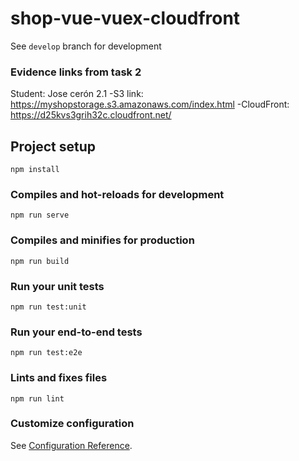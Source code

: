 # shop-vue-vuex-cloudfront

See `develop` branch for development

### Evidence links from task 2
Student: Jose cerón
2.1
-S3 link: https://myshopstorage.s3.amazonaws.com/index.html
-CloudFront: https://d25kvs3grih32c.cloudfront.net/

## Project setup
```
npm install
```

### Compiles and hot-reloads for development
```
npm run serve
```

### Compiles and minifies for production
```
npm run build
```

### Run your unit tests
```
npm run test:unit
```

### Run your end-to-end tests
```
npm run test:e2e
```

### Lints and fixes files
```
npm run lint
```

### Customize configuration
See [Configuration Reference](https://cli.vuejs.org/config/).

